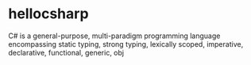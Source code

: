 # hellocsharp

C# is a general-purpose, multi-paradigm programming language encompassing static typing, strong typing, lexically scoped, imperative, declarative, functional, generic, obj

